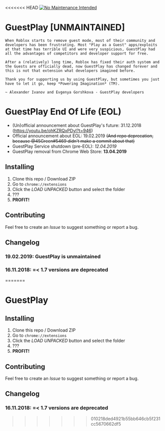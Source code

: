 <<<<<<< HEAD
[![No Maintenance Intended](http://unmaintained.tech/badge.svg)](http://unmaintained.tech/)
# GuestPlay [UNMAINTAINED]
```
When Roblox starts to remove guest mode, most of their community and developers has been frustrating. Most "Play as a Guest" apps/exploits at that time has terrible UI and were very suspicious, GuestPlay had all the advantages of competitors and developer support for free.

After a (relatively) long time, Roblox has fixed their auth system and the Guests are officially dead, now GuestPlay has changed forever and this is not that extension what developers imagined before.

Thank you for supporting us by using GuestPlay, but sometimes you just have to let it go, keep *Powering Imagination* (TM).

~ Alexander Ivanov and Evgenya Gorshkova - GuestPlay developers
```

# GuestPlay End Of Life (EOL)
* (Un)official announcement about GuestPlay's future: 31.12.2018
(https://youtu.be/ohKZRQxPDyI?t=946)
* Official announcement about EOL: 19.02.2019
~~(And repo deprecation, because @45Green#5469 didn't make a commit about that)~~
* GuestPlay Service shutdown (pre-EOL): *12.04.2019*
* GuestPlay removal from Chrome Web Store: **13.04.2019**

## Installing
1. Clone this repo / Download ZIP
2. Go to `chrome://extensions`
3. Click the *LOAD UNPACKED* button and select the folder
4. ???
5. **PROFIT!**

## Contributing
Feel free to create an *Issue* to suggest something or report a bug.

## Changelog
### 19.02.2019: GuestPlay is unmaintained
### 16.11.2018: =< 1.7 versions are deprecated
=======
# GuestPlay

## Installing
1. Clone this repo / Download ZIP
2. Go to `chrome://extensions`
3. Click the *LOAD UNPACKED* button and select the folder
4. ???
5. **PROFIT!**

## Contributing
Feel free to create an *Issue* to suggest something or report a bug.

## Changelog
### 16.11.2018: =< 1.7 versions are deprecated
>>>>>>> 010218ded4921b55bb646cb5f231cc5670662df5
